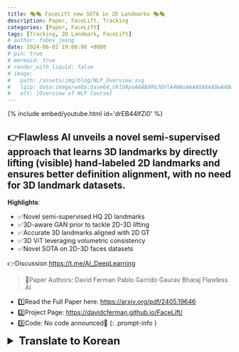 ```yaml
---
title: 🎭🎭 FaceLift new SOTA in 2D Landmarks 🎭🎭
description: Paper, FaceLift, Tracking
categories: [Paper, FaceLift]
tags: [Tracking, 2D Landmark, FaceLift]
# author: foDev_jeong
date: 2024-06-02 19:00:00 +0800
# pin: true
# mermaid: true
# render_with_liquid: false
# image:
#   path: /assets/img/blog/NLP_Overview.svg
#   lqip: data:image/webp;base64,UklGRpoAAABXRUJQVlA4WAoAAAAQAAAADwAABwAAQUxQSDIAAAARL0AmbZurmr57yyIiqE8oiG0bejIYEQTgqiDA9vqnsUSI6H+oAERp2HZ65qP/VIAWAFZQOCBCAAAA8AEAnQEqEAAIAAVAfCWkAALp8sF8rgRgAP7o9FDvMCkMde9PK7euH5M1m6VWoDXf2FkP3BqV0ZYbO6NA/VFIAAAA
#   alt: [Overview of NLP Course]
---
```


{% include embed/youtube.html id='drEB44IfZi0' %}

## 👉Flawless AI unveils a novel semi-supervised approach that learns 3D landmarks by directly lifting (visible) hand-labeled 2D landmarks and ensures better definition alignment, with no need for 3D landmark datasets.


𝐇𝐢𝐠𝐡𝐥𝐢𝐠𝐡𝐭𝐬:
- ✅Novel semi-supervised HQ 2D landmarks
- ✅3D-aware GAN prior to tackle 2D-3D lifting
- ✅Accurate 3D landmarks aligned with 2D GT
- ✅3D ViT leveraging volumetric consistency
- ✅Novel SOTA on 2D-3D faces datasets

👉Discussion <https://t.me/AI_DeepLearning>


> 🧙Paper Authors: David Ferman Pablo Garrido Gaurav Bharaj
Flawless AI
- 1️⃣Read the Full Paper here: <https://arxiv.org/pdf/2405.19646>
- 2️⃣Project Page: <https://davidcferman.github.io/FaceLift/>
- 3️⃣Code: No code announced🥹
{: .prompt-info }


<details markdown="1">
<summary style= "font-size:24px; line-height:24px; font-weight:bold; cursor:pointer;" > Translate to Korean </summary>

## 👉Flawless AI는 손으로 라벨링한 2D 랜드마크를 직접 들어 올려 3D 랜드마크를 학습하고 3D 랜드마크 데이터 세트 없이 더 나은 선명도 정렬을 보장하는 새로운 반지도 접근 방식을 공개합니다.

발표된🥹 코드 없음

하이라이트:
- ✅새로운 준감독 HQ 2D 랜드마크
- ✅2D-3D 리프팅을 다루기 전 3D 인식 GAN
- ✅2D GT에 맞춰 정렬된 정확한 3D 랜드마크
- ✅체적 일관성을 활용하는 3D ViT
- ✅2D-3D 얼굴 데이터 세트에 대한 새로운 SOTA

</details>